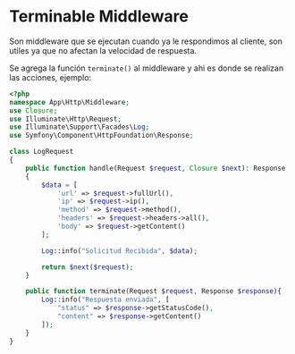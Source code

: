 # Terminable Middleware

Son middleware que se ejecutan cuando ya le respondimos al cliente,
son utiles ya que no afectan la velocidad de respuesta.


Se agrega la función `terminate()` al middleware y ahi es donde se realizan las acciones, ejemplo:

```php
<?php
namespace App\Http\Middleware;
use Closure;
use Illuminate\Http\Request;
use Illuminate\Support\Facades\Log;
use Symfony\Component\HttpFoundation\Response;

class LogRequest
{
    public function handle(Request $request, Closure $next): Response
    {
        $data = [
            'url' => $request->fullUrl(),
            'ip' => $request->ip(),
            'method' => $request->method(),
            'headers' => $request->headers->all(),
            'body' => $request->getContent()
        ];

        Log::info("Solicitud Recibida", $data);

        return $next($request);
    }

    public function terminate(Request $request, Response $response){
        Log::info("Respuesta enviada", [
            "status" => $response->getStatusCode(),
            "content" => $response->getContent()
        ]);
    }
}
```